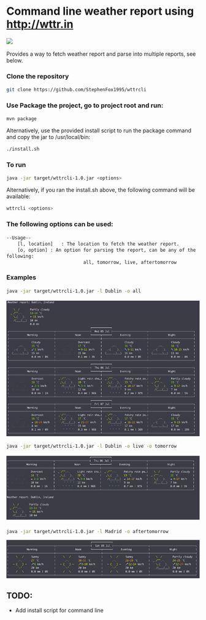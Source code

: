 # Command line weather report using http://wttr.in
![](https://travis-ci.org/StephenFox1995/wttrcli.svg?branch=master)

Provides a way to fetch weather report and parse into multiple reports, see below.

### Clone the repository
```bash
git clone https://github.com/StephenFox1995/wttrcli
```

### Use Package the project, go to project root and run:
```bash
mvn package
```

Alternatively, use the provided install script to run the package command and copy the jar to /usr/local/bin:
```bash
./install.sh
```

### To run
```bash
java -jar target/wttrcli-1.0.jar <options>
```

Alternatively, if you ran the install.sh above, the following command will be available:
```bash
wttrcli <options>
```

### The following options can be used:
```
--Usage--
	[l, location]	: The location to fetch the weather report.
	[o, option]	: An option for parsing the report, can be any of the following: 
                            all, tomorrow, live, aftertomorrow
```

### Examples
```bash
java -jar target/wttrcli-1.0.jar -l Dublin -o all
```
![alt text](./assets/dublin_all.png "java -jar target/wttrcli-1.0.jar -l Dublin -o all")

```bash
java -jar target/wttrcli-1.0.jar -l Dublin -o live -o tomorrow
```
![alt text](./assets/dublin_live_tomorrow.png "java -jar target/wttrcli-1.0.jar -l Dublin -o live -o tomorrow")

```bash
java -jar target/wttrcli-1.0.jar -l Madrid -o aftertomorrow
```
![alt text](./assets/madrid_aftertomorrow.png "java -jar target/wttrcli-1.0.jar -l Madrid -o aftertomorrow")

## TODO: 
- Add install script for command line